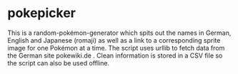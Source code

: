 pokepicker
==========

This is a random-pokémon-generator which spits out the names in German, 
English and Japanese (romaji) as well as a link to a corresponding sprite 
image for one Pokémon at a time. The script uses urllib to fetch data from 
the German site pokewiki.de . Clean information is stored in a CSV file so 
the script can also be used offline.


